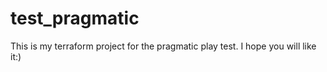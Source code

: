 # test_pragmatic

This is my terraform project for the pragmatic play test. I hope you will like it:)

